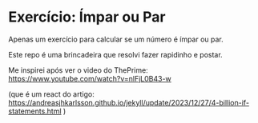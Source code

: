 # Exercício: Ímpar ou Par

Apenas um exercício para calcular se um número é ímpar ou par.

Este repo é uma brincadeira que resolvi fazer rapidinho e postar.

Me inspirei após ver o video do ThePrime:  
https://www.youtube.com/watch?v=nlFjL0B43-w

(que é um react do artigo:  
https://andreasjhkarlsson.github.io/jekyll/update/2023/12/27/4-billion-if-statements.html )
